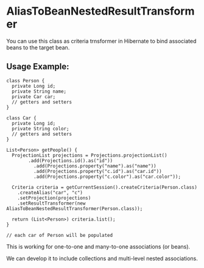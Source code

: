 AliasToBeanNestedResultTransformer
==================================

You can use this class as criteria trnsformer in Hibernate to bind associated beans to the target bean.

Usage Example:
--------------

    class Person {
      private Long id;
      private String name;
      private Car car;
      // getters and setters
    }

    class Car {
      private Long id;
      private String color;
      // getters and setters
    }
    
    List<Person> getPeople() {
      ProjectionList projections = Projections.projectionList()
		    .add(Projections.id().as("id"))
			  .add(Projections.property("name").as("name"))
			  .add(Projections.property("c.id").as("car.id"))
			  .add(Projections.property("c.color").as("car.color"));
    
      Criteria criteria = getCurrentSession().createCriteria(Person.class)
        .createAlias("car", "c")
        .setProjection(projections)
        .setResultTransformer(new AliasToBeanNestedResultTransformer(Person.class));

      return (List<Person>) criteria.list();
    }

	// each car of Person will be populated
    
This is working for one-to-one and many-to-one associations (or beans).

We can develop it to include collections and multi-level nested associations.
